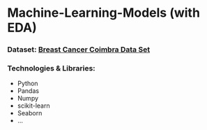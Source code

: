 # Machine-Learning-Models (with EDA)
### Dataset: [Breast Cancer Coimbra Data Set](https://archive.ics.uci.edu/ml/datasets/Breast+Cancer+Coimbra#)
### Technologies & Libraries:
- Python
- Pandas
- Numpy
- scikit-learn
- Seaborn
- ...

